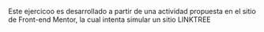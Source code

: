 Este ejercicoo es desarrollado a partir de una actividad propuesta en el sitio de Front-end Mentor, la cual intenta simular un sitio LINKTREE
